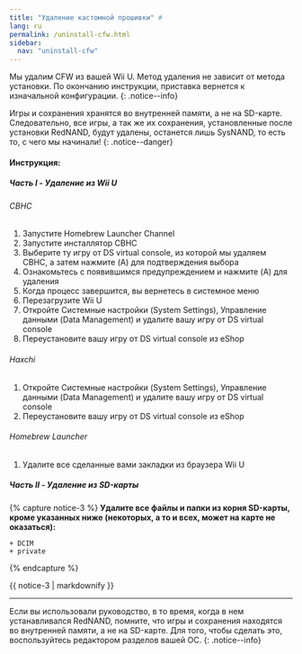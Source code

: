 ```yaml
---
title: "Удаление кастомной прошивки" #
lang: ru
permalink: /uninstall-cfw.html
sidebar:
  nav: "uninstall-cfw"
---
```


Мы удалим CFW из вашей Wii U. Метод удаления не зависит от метода установки. По окончанию инструкции, приставка вернется к изначальной конфигурации.
{: .notice--info}

Игры и сохранения хранятся во внутренней памяти, а не на SD-карте. Следовательно, все игры, а так же их сохранения, установленные после установки RedNAND, будут удалены, останется лишь SysNAND, то есть то, с чего мы начинали!
{: .notice--danger}

#### <a name="instructions" />Инструкция:

##### <a name="part1" />Часть I - Удаление из Wii U

###### <a name="cbhc" />CBHC

1. Запустите Homebrew Launcher Channel
1. Запустите инсталлятор CBHC
1. Выберите ту игру от DS virtual console, из которой мы удаляем CBHC, а затем нажмите (A) для подтверждения выбора
1. Ознакомьтесь с появившимся предупреждением и нажмите (A) для удаления
1. Когда процесс завершится, вы вернетесь в системное меню
1. Перезагрузите Wii U
1. Откройте Системные настройки (System Settings), Управление данными (Data Management) и удалите вашу игру от DS virtual console
1. Переустановите вашу игру от DS virtual console из eShop

###### <a name="haxchi" />Haxchi

1. Откройте Системные настройки (System Settings), Управление данными (Data Management) и удалите вашу игру от DS virtual console
1. Переустановите вашу игру от DS virtual console из eShop

###### <a name="hbl" />Homebrew Launcher

1. Удалите все сделанные вами закладки из браузера Wii U

##### <a name="part2" />Часть II - Удаление из SD-карты

{% capture notice-3 %}
**Удалите все файлы и папки из корня SD-карты, **кроме** указанных ниже (некоторых, а то и всех, может на карте не оказаться):**

    + DCIM
    + private

{% endcapture %}

<div class="notice--info">{{ notice-3 | markdownify }}</div>

___

Если вы использовали руководство, в то время, когда в нем устанавливался RedNAND, помните, что игры и сохранения находятся во внутренней памяти, а не на SD-карте. Для того, чтобы сделать это, воспользуйтесь редактором разделов вашей ОС.
{: .notice--info}